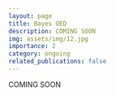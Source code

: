 ```yaml
---
layout: page
title: Bayes OED
description: COMING SOON
img: assets/img/12.jpg
importance: 2
category: ongoing
related_publications: false
---
```


COMING SOON